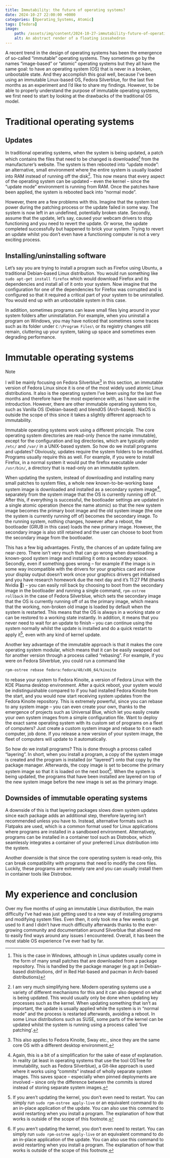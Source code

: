 ```yaml
---
title: Immutability: the future of operating systems?
date: 2024-10-27 22:00:00 +0000
categories: [Operating_Systems, Atomic]
tags: [fedora]
image: 
    path: /assets/img/content/2024-10-27-immutability-future-of-operating-systems/cover.jpg
    alt: An abstract render of a floating icosahedron
---
```


A recent trend in the design of operating systems has been the emergence of so-called “immutable” operating systems. They sometimes go by the names “image-based” or “atomic” operating systems but they all have the same goal: to have an operating system (OS) that is never in a broken, unbootable state. And they accomplish this goal well, because I’ve been using an immutable Linux-based OS, Fedora Silverblue, for the last five months as an experiment and I’d like to share my findings. However, to be able to properly understand the purpose of immutable operating systems, we first need to start by looking at the drawbacks of the traditional OS model.

# Traditional operating systems

## Updates

In traditional operating systems, when the system is being updated, a patch which contains the files that need to be changed is downloaded[^1] from the manufacturer’s website. The system is then rebooted into “update mode”: an alternative, small environment where the entire system is usually loaded into RAM instead of running off the disk[^2]. This now means that every aspect of the operating system can be updated – even the kernel – since the “update mode” environment is running from RAM. Once the patches have been applied, the system is rebooted back into “normal mode”.

However, there are a few problems with this. Imagine that the system lost power during the patching process or the update failed in some way. The system is now left in an undefined, potentially broken state. Secondly, assume that the update, let’s say, caused your webcam drivers to stop functioning and you need to revert the update. Or worse, the update completed successfully but happened to brick your system. Trying to revert an update whilst you don’t even have a functioning computer is not a very exciting process.

[^1]: This is the case in Windows, although in Linux updates usually come in the form of many small patches that are downloaded from a package repository. This is handled by the package manager (e.g apt in Debian-based distributions, dnf in Red Hat-based and pacman in Arch-based distributions)

[^2]: I am very much simplifying here. Modern operating systems use a variety of different mechanisms for this and it can also depend on what is being updated. This would usually only be done when updating key processes such as the kernel. When updating something that isn’t as important, the update is usually applied while the system is in “normal mode” and the process is restarted afterwards, avoiding a reboot. In some Linux distributions such as SUSE, some parts of the kernel can be updated whilst the system is running using a process called ‘live patching’.

## Installing/uninstalling software

Let’s say you are trying to install a program such as Firefox using Ubuntu, a traditional Debian-based Linux distribution. You would run something like `sudo apt-get install firefox` which would download Firefox and its dependencies and install all of it onto your system. Now imagine that the configuration for one of the dependencies for Firefox was corrupted and is configured so that it required a critical part of your system to be uninstalled. You would end up with an unbootable system in this case.

In addition, sometimes programs can leave small files lying around in your system folders after uninstallation. For example, when you uninstall a program on Windows, you may have noticed that sometimes some traces such as its folder under `C:\Program Files\` or its registry changes still remain, cluttering up your system, taking up space and sometimes even degrading performance.

# Immutable operating systems

> [!NOTE]  
> I will be mainly focusing on Fedora Silverblue[^3] in this section, an immutable version of Fedora Linux since it is one of the most widely used atomic Linux distributions. It also is the operating system I’ve been using for the last five months and therefore have the most experience with, as I have said in the introduction. However, there are other immutable operating systems too, such as Vanilla OS (Debian-based) and blendOS (Arch-based). NixOS is outside the scope of this since it takes a slightly different approach to immutability.
>
> [^3]:This also applies to Fedora Kinoite, Sway etc., since they are the same core OS with a different desktop environment.

Immutable operating systems work using a different principle. The core operating system directories are read-only (hence the name immutable), except for the configuration and log directories, which are typically under `/etc/` and `/var/` in a UNIX-based system. So how do we install programs and updates? Obviously, updates require the system folders to be modified. Programs usually require this as well. For example, if you were to install Firefox, in a normal system it would put the firefox executable under `/usr/bin/`, a directory that is read-only on an immutable system.

When updating the system, instead of downloading and installing many small patches to system files, a whole new known-to-be-working base system image is downloaded and installed as a secondary system image[^4], separately from the system image that the OS is currently running off of. After this, if everything is successful, the bootloader settings are updated in a single atomic operation (hence the name atomic) so that the new system image becomes the primary boot image and the old system image (the one the system is currently running off of) becomes the secondary image. To the running system, nothing changes, however after a reboot, the bootloader (GRUB in this case) loads the new primary image. However, the secondary image is also still retained and the user can choose to boot from the secondary image from the bootloader.

This has a few big advantages. Firstly, the chances of an update failing are near-zero. There isn’t very much that can go wrong when downloading a known-good system image and installing it onto a secondary space. Secondly, even if something goes wrong – for example if the image is in some way incompatible with the drivers for your graphics card and now your display output doesn’t work once your graphics drivers get initialised and you have research homework due the next day and it’s 11:27 PM (thanks Nvidia 🙂) – you can easily roll back by choosing to boot from the secondary image in the bootloader and running a single command, `rpm-ostree rollback` in the case of Fedora Silverblue, which sets the secondary image that the OS is currently running off of as the primary image, which means that the working, non-broken old image is loaded by default when the system is restarted. This means that the OS is always in a working state or can be restored to a working state instantly. In addition, it means that you never need to wait for an update to finish – you can continue using the system normally whilst the update is installed and do a quick restart to apply it[^5], even with any kind of kernel update.

Another key advantage of the immutable approach is that it makes the core operating system modular, which means that it can be easily swapped out for another version through a process called “rebasing”. For example, if you were on Fedora Silverblue, you could run a command like

``` bash
rpm-ostree rebase fedora:fedora/40/x86_64/kinoite
```

to rebase your system to Fedora Kinoite, a version of Fedora Linux with the KDE Plasma desktop environment. After a quick reboot, your system would be indistinguishable compared to if you had installed Fedora Kinoite from the start, and you would now start receiving system updates from the Fedora Kinoite repository. This is extremely powerful, since you can rebase to any system image – you can even create your own, thanks to the emergence of projects such as Universal Blue, which let you easily create your own system images from a simple configuration file. Want to deploy the exact same operating system with its custom set of programs on a fleet of computers? Just create a custom system image and rebase to it on each computer, job done. If you release a new version of your system image, the fleet of computers will update to it automatically.

So how do we install programs? This is done through a process called “layering”. In short, when you install a program, a copy of the system image is created and the program is installed (or “layered”) onto that copy by the package manager. Afterwards, the copy image is set to become the primary system image so that it is loaded on the next boot[^5]. When the system is being updated, the programs that have been installed are layered on top of the new system image before the new image is set as the primary image.

[^4]: Again, this is a bit of a simplification for the sake of ease of explanation. In reality (at least in operating systems that use the tool OSTree for immutability, such as Fedora Silverblue), a Git-like approach is used where it works using “commits” instead of wholly separate system images. This saves space – especially when pinned deployments are involved – since only the difference between the commits is stored instead of storing separate system images.

[^5]: If you aren’t updating the kernel, you don’t even need to restart. You can simply run `sudo rpm-ostree apply-live` or an equivalent command to do an in-place application of the update. You can also use this command to avoid restarting when you install a program. The explanation of how that works is outside of the scope of this footnote.

## Downsides of immutable operating systems

A downside of this is that layering packages slows down system updates since each package adds an additional step, therefore layering isn’t recommended unless you have to. Instead, alternative formats such as Flatpaks are used, which is a common format used for Linux applications where programs are installed in a sandboxed environment. Alternatively, programs can be installed in a container tool such as Distrobox, which seamlessly integrates a container of your preferred Linux distribution into the system.

Another downside is that since the core operating system is read-only, this can break compatibility with programs that need to modify the core files. Luckily, these programs are extremely rare and you can usually install them in container tools like Distrobox.

# My experience and conclusion

Over my five months of using an immutable Linux distribution, the main difficulty I’ve had was just getting used to a new way of installing programs and modifying system files. Even then, it only took me a few weeks to get used to it and I didn’t have much difficulty afterwards thanks to the ever-growing community and documentation around Silverblue that allowed me to easily find ways around any issues I encountered. Overall, it has been the most stable OS experience I’ve ever had by far.